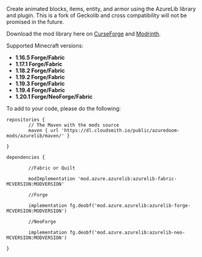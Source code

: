 Create animated blocks, items, entity, and armor using the AzureLib library and plugin. This is a fork of Geckolib and cross compatibility will not be promised in the future.

Download the mod library here on [CurseForge](https://www.curseforge.com/minecraft/mc-mods/azurelib) and [Modrinth](https://modrinth.com/mod/azurelib). 

Supported Minecraft versions: 
- **1.16.5 Forge/Fabric**
- **1.17.1 Forge/Fabric**
- **1.18.2 Forge/Fabric**
- **1.19.2 Forge/Fabric**
- **1.19.3 Forge/Fabric**
- **1.19.4 Forge/Fabric**
- **1.20.1 Forge/NeoForge/Fabric**

To add to your code, please do the following: 

```
repositories {
		// The Maven with the mods source
        maven { url 'https://dl.cloudsmith.io/public/azuredoom-mods/azurelib/maven/' }

}

dependencies {

        //Fabric or Quilt

        modImplementation 'mod.azure.azurelib:azurelib-fabric-MCVERSION:MODVERSION'

        //Forge

        implementation fg.deobf('mod.azure.azurelib:azurelib-forge-MCVERSION:MODVERSION')
		
        //NeoForge

        implementation fg.deobf('mod.azure.azurelib:azurelib-neo-MCVERSION:MODVERSION')

}
```